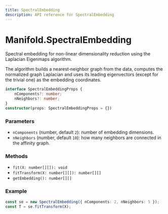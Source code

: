 ```yaml
---
title: SpectralEmbedding
description: API reference for SpectralEmbedding
---
```


# Manifold.SpectralEmbedding

Spectral embedding for non-linear dimensionality reduction using the Laplacian Eigenmaps algorithm.

The algorithm builds a nearest‑neighbor graph from the data, computes the
normalized graph Laplacian and uses its leading eigenvectors (except for the
trivial one) as the embedding coordinates.

```ts
interface SpectralEmbeddingProps {
    nComponents?: number;
    nNeighbors?: number;
}
constructor(props: SpectralEmbeddingProps = {})
```

### Parameters
- `nComponents` (number, default `2`): number of embedding dimensions.
- `nNeighbors` (number, default `10`): how many neighbors are connected in the
  affinity graph.

### Methods
- `fit(X: number[][]): void`
- `fitTransform(X: number[][]): number[][]`
- `getEmbedding(): number[][]`

### Example
```ts
const se = new SpectralEmbedding({ nComponents: 2, nNeighbors: 5 });
const T = se.fitTransform(X);
```
